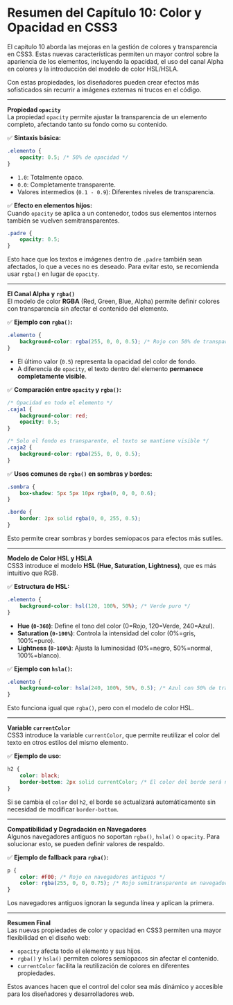 # **Resumen del Capítulo 10: Color y Opacidad en CSS3**  

El capítulo 10 aborda las mejoras en la gestión de colores y transparencia en CSS3. Estas nuevas características permiten un mayor control sobre la apariencia de los elementos, incluyendo la opacidad, el uso del canal Alpha en colores y la introducción del modelo de color HSL/HSLA.  

Con estas propiedades, los diseñadores pueden crear efectos más sofisticados sin recurrir a imágenes externas ni trucos en el código.  

---

**Propiedad `opacity`**  
La propiedad `opacity` permite ajustar la transparencia de un elemento completo, afectando tanto su fondo como su contenido.  

✅ **Sintaxis básica:**  
```css
.elemento {
    opacity: 0.5; /* 50% de opacidad */
}
```
- `1.0`: Totalmente opaco.  
- `0.0`: Completamente transparente.  
- Valores intermedios (`0.1 - 0.9`): Diferentes niveles de transparencia.  

✅ **Efecto en elementos hijos:**  
Cuando `opacity` se aplica a un contenedor, todos sus elementos internos también se vuelven semitransparentes.  

```css
.padre {
    opacity: 0.5;
}
```
Esto hace que los textos e imágenes dentro de `.padre` también sean afectados, lo que a veces no es deseado. Para evitar esto, se recomienda usar `rgba()` en lugar de `opacity`.  

---

**El Canal Alpha y `rgba()`**  
El modelo de color **RGBA** (Red, Green, Blue, Alpha) permite definir colores con transparencia sin afectar el contenido del elemento.  

✅ **Ejemplo con `rgba()`:**  
```css
.elemento {
    background-color: rgba(255, 0, 0, 0.5); /* Rojo con 50% de transparencia */
}
```
- El último valor (`0.5`) representa la opacidad del color de fondo.  
- A diferencia de `opacity`, el texto dentro del elemento **permanece completamente visible**.  

✅ **Comparación entre `opacity` y `rgba()`:**  
```css
/* Opacidad en todo el elemento */
.caja1 {
    background-color: red;
    opacity: 0.5;
}

/* Solo el fondo es transparente, el texto se mantiene visible */
.caja2 {
    background-color: rgba(255, 0, 0, 0.5);
}
```

✅ **Usos comunes de `rgba()` en sombras y bordes:**  
```css
.sombra {
    box-shadow: 5px 5px 10px rgba(0, 0, 0, 0.6);
}

.borde {
    border: 2px solid rgba(0, 0, 255, 0.5);
}
```
Esto permite crear sombras y bordes semiopacos para efectos más sutiles.  

---

**Modelo de Color HSL y HSLA**  
CSS3 introduce el modelo **HSL (Hue, Saturation, Lightness)**, que es más intuitivo que RGB.  

✅ **Estructura de HSL:**  
```css
.elemento {
    background-color: hsl(120, 100%, 50%); /* Verde puro */
}
```
- **Hue (`0-360`)**: Define el tono del color (0=Rojo, 120=Verde, 240=Azul).  
- **Saturation (`0-100%`)**: Controla la intensidad del color (0%=gris, 100%=puro).  
- **Lightness (`0-100%`)**: Ajusta la luminosidad (0%=negro, 50%=normal, 100%=blanco).  

✅ **Ejemplo con `hsla()`:**  
```css
.elemento {
    background-color: hsla(240, 100%, 50%, 0.5); /* Azul con 50% de transparencia */
}
```
Esto funciona igual que `rgba()`, pero con el modelo de color HSL.  

---

**Variable `currentColor`**  
CSS3 introduce la variable `currentColor`, que permite reutilizar el color del texto en otros estilos del mismo elemento.  

✅ **Ejemplo de uso:**  
```css
h2 {
    color: black;
    border-bottom: 2px solid currentColor; /* El color del borde será negro */
}
```
Si se cambia el `color` del `h2`, el borde se actualizará automáticamente sin necesidad de modificar `border-bottom`.  

---

**Compatibilidad y Degradación en Navegadores**  
Algunos navegadores antiguos no soportan `rgba()`, `hsla()` o `opacity`. Para solucionar esto, se pueden definir valores de respaldo.  

✅ **Ejemplo de fallback para `rgba()`:**  
```css
p {
    color: #F00; /* Rojo en navegadores antiguos */
    color: rgba(255, 0, 0, 0.75); /* Rojo semitransparente en navegadores modernos */
}
```
Los navegadores antiguos ignoran la segunda línea y aplican la primera.  

---

**Resumen Final**  
Las nuevas propiedades de color y opacidad en CSS3 permiten una mayor flexibilidad en el diseño web:  
- `opacity` afecta todo el elemento y sus hijos.  
- `rgba()` y `hsla()` permiten colores semiopacos sin afectar el contenido.  
- `currentColor` facilita la reutilización de colores en diferentes propiedades.  

Estos avances hacen que el control del color sea más dinámico y accesible para los diseñadores y desarrolladores web.  
